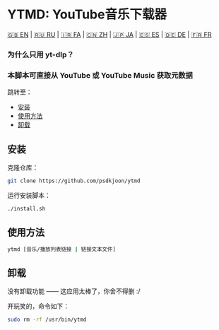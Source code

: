 # YTMD: YouTube音乐下载器

[🇬🇧 EN](README.md) | [🇷🇺 RU](README.ru.md) | [🇮🇷 FA](README.fa.md) | [🇨🇳 ZH](README.zh.md) | [🇯🇵 JA](README.jp.md) | [🇪🇸 ES](README.es.md) | [🇩🇪 DE](README.de.md) | [🇫🇷 FR](README.fr.md)

### 为什么只用 yt-dlp？
### 本脚本可直接从 YouTube 或 YouTube Music 获取元数据

跳转至：

- [安装](#安装)
- [使用方法](#使用方法)
- [卸载](#卸载)

## 安装

克隆仓库：
```bash
git clone https://github.com/psdkjoon/ytmd
```
运行安装脚本：
```bash
./install.sh
```
## 使用方法
```bash
ytmd [音乐/播放列表链接 | 链接文本文件]
```
## 卸载

没有卸载功能 —— 这应用太棒了，你舍不得删 :/

开玩笑的，命令如下：
```bash
sudo rm -rf /usr/bin/ytmd
```
